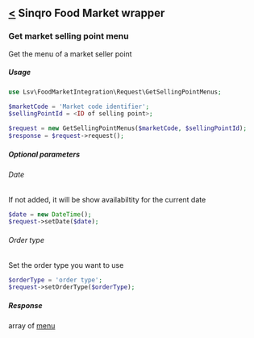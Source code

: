 [<](../../README.md) Sinqro Food Market wrapper
--------------------------

### Get market selling point menu

Get the menu of a market seller point

##### Usage

```php
use Lsv\FoodMarketIntegration\Request\GetSellingPointMenus;

$marketCode = 'Market code identifier';
$sellingPointId = <ID of selling point>;

$request = new GetSellingPointMenus($marketCode, $sellingPointId);
$response = $request->request();
```

##### Optional parameters

###### Date

If not added, it will be show availabiltity for the current date

```php
$date = new DateTime();
$request->setDate($date);
```

###### Order type

Set the order type you want to use

```php
$orderType = 'order type';
$request->setOrderType($orderType);
```

##### Response

array of [menu](../response/Menu.md)
